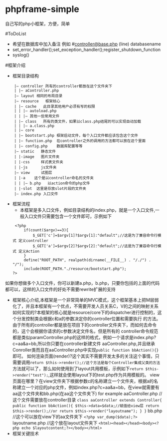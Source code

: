 phpframe-simple
===============

自己写的php小框架，方便，简单

#ToDoList
 * 希望在数据库中加入备注 例如 #controller@base.php (line) databasename
 * set_error_handler();set_exception_handler();register_shutdown_function
 * syslog()

#框架介绍
 * 框架目录结构
```
    |– controller 所有的controller都放在这个文件夹下
    | |– aController.php
    |– layout 相同的布局目录
    |– resource   框架核心
    | |– cache   此目录其他用户必须有写的权限
    | | |– autoload.php
    | | |– 其他一些常用文件
    | |– class   所有的类文件，如果以class.php结尾的可以实现自动加载
    | | |– a.class.php
    | |– core
    | |– bootstart.php 框架启动文件，每个入口文件都应该包含这个文件
    | |– function.php  在controller之外的调用的方法都可以放在这个里面
    | |– config.php    数据库配置等等
    |– static   静态文件
    | |-image   图片文件夹
    | |-css     样式表文件夹
    | |-js      js文件夹
    |– view     试图层
    | |-a    这个是以controller命名的文件夹
    | | |– b.php   以action命令的php文件
    | |-slot  这里是存放slot片段的文件夹
    |– index.php 入口文件
```
 * 框架流程
   * 本框架是多入口文件，例如目录结构的index.php，就是一个入口文件,一般入口文件只需要包含一个文件即可，示例如下
   ```
    <?php
        if(count($argv)==3){
            $_GET['c']=$argv[1]?$argv[1]:"default";//这是为了兼容命令行模式 定义controller
            $_GET['a']=$argv[2]?$argv[2]:"default";//这是为了兼容命令行模式 定义Action
        }
        define("ROOT_PATH", realpath(dirname(__FILE__) . "/./") . "/");
        include(ROOT_PATH."./resource/bootstart.php");
   ?>
   ```
 如果你想做多个入口文件，你可以新建a.php，b.php，只要你包括的上面的代码都可以，这样的入口文件的好处不需要rewrite扩展的支持

   * 框架核心介绍,本框架是一个非常简单的MVC模式，这个框架基本上把M层弱化了，并且本框架有一个优点，不需要开发人员关系C，V的之间的映射关系
     如何实现的?本框架的核心就是resource/core下的dispatcher进行控制的，这个分发控制类会根据c和a的参数决定你的controller位置和需要执行
     的方法。由于所有的controller都是放在项目下的controller文件夹下，而如何去命令的，这个会根据你请求的c参数决定文件名，但是所有的
     controller命令规范都是类似paramController.php的这样的格式，例如一个请求是index.php?c=aa&a=bb,所以你只要在controller新建文件
     aaController.php,并且继承Conroller类而且在aaController.php中实现`public function bbAction(){}`即可。
     如何渲染页面(render)?这个其实不需要开发太多的关注这个事情，只需要调用`return $this->render();//这个方法是每个Controller集成父类的方法`
     方法就可以了，那么如何使用到了layout共用模板，示例如下`return $this->render("test");`,这样就会使用layout下的test.php作为共用模板的。
     view页面在哪里？在view文件夹下根据参数c的名称建立一个文件夹，根据a的名称建立一个对应的php文件，例如index.php?c=aa&a=bb，在view就需要有
     aa这个文件夹和bb.php(在aa这个文件夹下)
     for example
        aaController.php //这个文件需要放在controller目录
          `class aaController extends Controller{
                public function bbAction(){
                     $this->data=$data;//赋值给view层
                     return $this->render();//or return $this->render("layoutname");
                }
           }`
        bb.php //这个可以放在view下的aa文件夹下
           `<?php var_dump($data);?>`
        layoutname.php //这个放在layout文件夹下
            `<html><head></head><body><?php echo $layoutcontent;?></body></html>`
   * 框架关键技术


